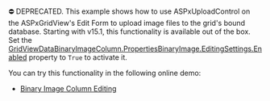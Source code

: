 ⛔ DEPRECATED. This example shows how to use ASPxUploadControl on the ASPxGridView's Edit Form to upload image files to the grid's bound database. Starting with v15.1, this functionality is available out of the box. Set the <a href="https://docs.devexpress.com/AspNet/DevExpress.Web.BinaryImageEditingSettings.Enabled">GridViewDataBinaryImageColumn.PropertiesBinaryImage.EditingSettings.Enabled</a> property to `True` to activate it. 

You can try this functionality in the following online demo:

- <a href="https://demos.devexpress.com/ASPxGridViewDemos/GridEditing/BinaryImageColumnEditing.aspx">Binary Image Column Editing</a>